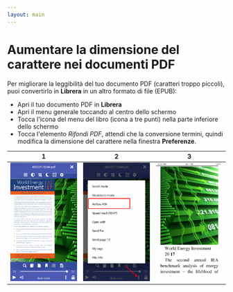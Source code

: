 ```yaml
---
layout: main
---
```


# Aumentare la dimensione del carattere nei documenti PDF

Per migliorare la leggibilità del tuo documento PDF (caratteri troppo piccoli), puoi convertirlo in **Librera** in un altro formato di file (EPUB):
* Apri il tuo documento PDF in **Librera**
* Apri il menu generale toccando al centro dello schermo
* Tocca l'icona del menu del libro (icona a tre punti) nella parte inferiore dello schermo
* Tocca l'elemento _Rifondi PDF_, attendi che la conversione termini, quindi modifica la dimensione del carattere nella finestra **Preferenze**.

|1|2|3|
|-|-|-|
|![](1.png)|![](2.png)|![](3.png)|
